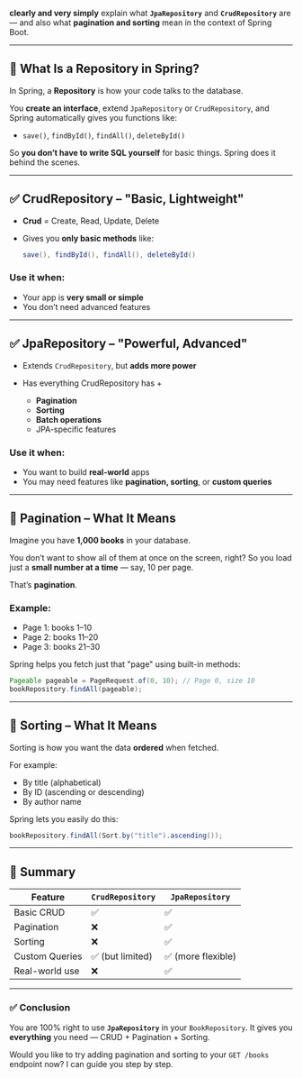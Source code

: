 **clearly and very simply** explain what **`JpaRepository`** and **`CrudRepository`** are — and also what **pagination and sorting** mean in the context of Spring Boot.

---

## 🧠 What Is a Repository in Spring?

In Spring, a **Repository** is how your code talks to the database.

You **create an interface**, extend `JpaRepository` or `CrudRepository`, and Spring automatically gives you functions like:

- `save()`, `findById()`, `findAll()`, `deleteById()`

So **you don’t have to write SQL yourself** for basic things. Spring does it behind the scenes.

---

## ✅ CrudRepository – "Basic, Lightweight"

- **Crud** = Create, Read, Update, Delete
- Gives you **only basic methods** like:

  ```java
  save(), findById(), findAll(), deleteById()
  ```

### Use it when:

- Your app is **very small or simple**
- You don’t need advanced features

---

## ✅ JpaRepository – "Powerful, Advanced"

- Extends `CrudRepository`, but **adds more power**
- Has everything CrudRepository has +

  - **Pagination**
  - **Sorting**
  - **Batch operations**
  - JPA-specific features

### Use it when:

- You want to build **real-world** apps
- You may need features like **pagination, sorting**, or **custom queries**

---

## 🔄 Pagination – What It Means

Imagine you have **1,000 books** in your database.

You don’t want to show all of them at once on the screen, right? So you load just a **small number at a time** — say, 10 per page.

That’s **pagination**.

### Example:

- Page 1: books 1–10
- Page 2: books 11–20
- Page 3: books 21–30

Spring helps you fetch just that "page" using built-in methods:

```java
Pageable pageable = PageRequest.of(0, 10); // Page 0, size 10
bookRepository.findAll(pageable);
```

---

## 🔢 Sorting – What It Means

Sorting is how you want the data **ordered** when fetched.

For example:

- By title (alphabetical)
- By ID (ascending or descending)
- By author name

Spring lets you easily do this:

```java
bookRepository.findAll(Sort.by("title").ascending());
```

---

## 📌 Summary

| Feature        | `CrudRepository` | `JpaRepository`    |
| -------------- | ---------------- | ------------------ |
| Basic CRUD     | ✅               | ✅                 |
| Pagination     | ❌               | ✅                 |
| Sorting        | ❌               | ✅                 |
| Custom Queries | ✅ (but limited) | ✅ (more flexible) |
| Real-world use | ❌               | ✅                 |

---

### ✅ Conclusion

You are 100% right to use **`JpaRepository`** in your `BookRepository`. It gives you **everything** you need — CRUD + Pagination + Sorting.

Would you like to try adding pagination and sorting to your `GET /books` endpoint now? I can guide you step by step.
